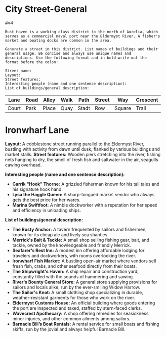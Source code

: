 # City Street-General
#v4
```
Rust Haven is a working class district to the north of Aurelia, which serves as a commercial naval port near the Eldermyst River. A fisher's market and boating docks are common in the area.

Generate a street in this district. List names of buildings and their general usage. Be concise and always use unique names and descriptions. Use the following format and in bold write out the format before the colon:

Street name:
Layout:
Street features:
Interesting people (name and one sentence description):
List of buildings/general description:

```

| Lane  | Road | Alley | Walk | Path  | Street | Way    | Crescent | Circle | Close | Spur   | Ridge | Passage | Grove |
| ----- | ---- | ----- | ---- | ----- | ------ | ------ | -------- | ------ | ----- | ------ | ----- | ------- | ----- |
| Court | Park | Place | Quay | Stadt | Row    | Square | Trail    | Hill   | Point | Hollow | Run   | Cross   | Gate  |
# Ironwharf Lane
**Layout:** A cobblestone street running parallel to the Eldermyst River, bustling with activity from dawn until dusk, flanked by various buildings and market stalls.
**Street features:** Wooden piers stretching into the river, fishing nets hanging to dry, the smell of fresh fish and saltwater in the air, seagulls cawing overhead.

**Interesting people (name and one sentence description):**
- **Garrik "Hook" Thorne:** A grizzled fisherman known for his tall tales and his signature hook hand.
- **Lysa the Haggle Queen:** A sharp-tongued market vendor who always gets the best price for her wares.
- **Marina Swiftfoot:** A nimble dockworker with a reputation for her speed and efficiency in unloading ships.

**List of buildings/general description:**
- **The Rusty Anchor:** A tavern frequented by sailors and fishermen, known for its cheap ale and lively sea shanties.
- **Merrick's Bait & Tackle:** A small shop selling fishing gear, bait, and tackle, owned by the knowledgeable and friendly Merrick.
- **Seafarer's Rest Inn:** A modest inn offering affordable lodging for travelers and dockworkers, with rooms overlooking the river.
- **Ironwharf Fish Market:** A bustling open-air market where vendors sell fresh fish, crabs, and other seafood directly from their boats.
- **The Shipwright's Haven:** A ship repair and construction yard, constantly filled with the sounds of hammering and sawing.
- **River's Bounty General Store:** A general store supplying provisions for sailors and locals alike, run by the ever-smiling Widow Harrow.
- **The Sailor's Knot:** A small clothing shop specializing in durable, weather-resistant garments for those who work on the river.
- **Eldermyst Customs House:** An official building where goods entering the port are inspected and taxed, staffed by stern-faced clerks.
- **Wavecrest Apothecary:** A shop offering remedies for seasickness, minor injuries, and other common ailments among sailors.
- **Barnacle Bill’s Boat Rentals:** A rental service for small boats and fishing skiffs, run by the jovial and always helpful Barnacle Bill.
